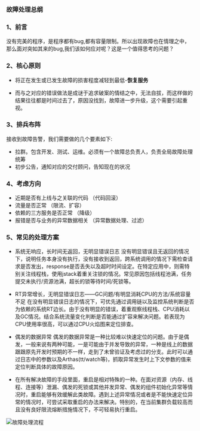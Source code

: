 ### 故障处理总纲

### 1、前言

没有完美的程序，是程序都有bug,都有容量限制。所以出现故障也在情理之中，那么面对突如其来的bug,我们该如何应对呢？这是一个值得思考的问题？



### 2、核心原则

+ 将正在发生或已发生故障的损害程度减轻到最低-**恢复服务**

+ 而与之对应的错误做法是成谜于追求破案的情结之中，无法自拔，而这样做的结果往往都是时间过去了，原因没找到，故障进一步升级，这个需要引起重视。

  



### 3、排兵布阵

接收到故障告警，我们需要做的几个要素如下:

+ 拉群。包含开发、测试、运维。必须有一个故障总负责人，负责全局故障处理统筹
+ 初步公告，通知对应的交付顾问，告知现在的状况

### 4、考虑方向

+ 近期是否有上线与之关联的代码 （代码回滚）
+ 流量是否正常 （限流、扩容）
+ 依赖的三方服务是否正常 （降级）
+ 报错是否与业务的异常数据相关 （异常数据处理、过滤）



### 5、常见的处理方案

+ 系统无响应，长时间无返回，无明显错误日志
  没有明显错误且无返回的情况下，说明任务本身没有执行，没有接收到返回，跨系统调用的情况下需检查请求是否发出，response是否丢失以及超时时间设定。在特定应用中，则需特别关注线程栈，使用jstack着重关注锁的情况。常见原因包括线程池满，任务提交未执行/资源池满，超长的锁等待时间/死锁等。
+ RT异常增长，无明显错误日志——GC问题/有明显消耗CPU的方法/系统容量不足
  在没有明显错误日志的情况下，可优先通过调用链以及监控系统判断是否为依赖的系统RT边长。由于没有明显的错误，着重观察线程栈、CPU消耗以及GC情况。结合系统流量变化判断是否能通过扩容来解决问题。若表现为CPU使用率很高，可以通过CPU火焰图来定位排查。
+ 偶发的数据异常
  偶发的数据异常是一种比较难以快速定位的问题。由于是偶发，一般来说有两种可能，一是可能由于并发导致的异常，一种是线上的数据跟跟原先开发时预期的不一样，走到了未曾验证及考虑过的分支。此时可以通过日志中的参数以及Arthas(tt/watch等)，抓取异常发生时上下文参数的值来定位判断具体的故障原因。

+ 在所有解决故障的手段里面，重启是相对特殊的一种。在面对资源（内存、线程、连接等）泄漏、偶发的死锁或其他并发异常、偶发的组件初始化异常等情况时，重启能够有效缓解此类故障。遇到上述异常情况或者是不能快速定位异常的情况时，可尝试采取重启的办法来解决。特别的，在当前集群负载较高而且没有良好限流熔断措施情况下，不可轻易执行重启。

![故障处理流程](https://s1.ax1x.com/2020/10/18/0XceyV.jpg)